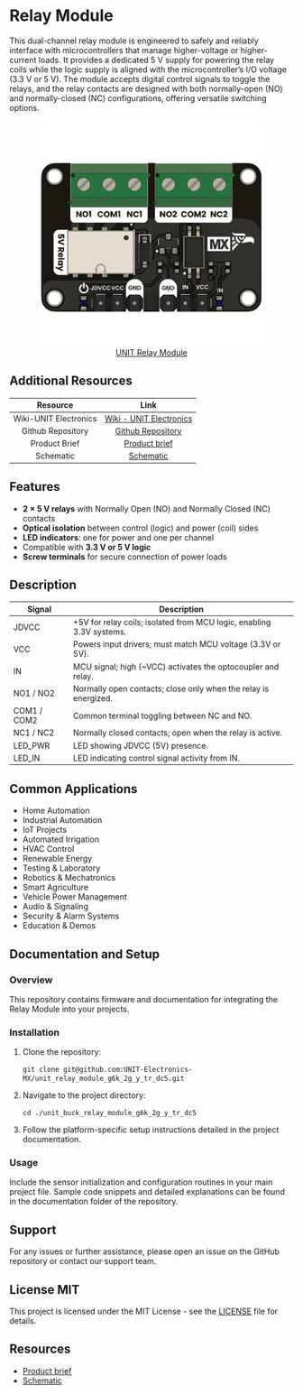 # Relay Module

This dual-channel relay module is engineered to safely and reliably interface with microcontrollers that manage higher-voltage or higher-current loads. It provides a dedicated 5 V supply for powering the relay coils while the logic supply is aligned with the microcontroller’s I/O voltage (3.3 V or 5 V). The module accepts digital control signals to toggle the relays, and the relay contacts are designed with both normally-open (NO) and normally-closed (NC) configurations, offering versatile switching options.

<div align="center">
    <a href="./unit_relay_module_g6k_2g_y_tr_dc5.pdf"><img src="hardware/resources/img/relay_module.png" width="400px"><br/> UNIT Relay Module</a>
</div>

## Additional Resources

<div align="center">

| Resource              | Link                                                                                                                        |
|:---------------------:|:---------------------------------------------------------------------------------------------------------------------------:|
| Wiki-UNIT Electronics | [Wiki - UNIT Electronics](https://unit-electronics-mx.github.io/wiki_uelectronics/docs/Modules/relay/)                      |
| Github Repository     | [Github Repository](https://github.com/UNIT-Electronics-MX/unit_relay_module_g6k_2g_y_tr_dc5)                               |
| Product Brief         | [Product brief](docs/unit_relay_module_g6k_2g_y_tr_dc5_product_brief.pdf)                                                   |
| Schematic             | [Schematic](hardware/unit_sch_v_0_0_1ue0082_modulo_rele_g6k_.pdf)                                                           |

</div>

## **Features**
- **2 × 5 V relays** with Normally Open (NO) and Normally Closed (NC) contacts  
- **Optical isolation** between control (logic) and power (coil) sides  
- **LED indicators**: one for power and one per channel  
- Compatible with **3.3 V or 5 V logic**  
- **Screw terminals** for secure connection of power loads    


## **Description** 

<div align="center">

| Signal         | Description                                                                  |
|----------------|------------------------------------------------------------------------------|
| JDVCC          | +5V for relay coils; isolated from MCU logic, enabling 3.3V systems.         |
| VCC            | Powers input drivers; must match MCU voltage (3.3V or 5V).                   |
| IN             | MCU signal; high (~VCC) activates the optocoupler and relay.                 |
| NO1 / NO2      | Normally open contacts; close only when the relay is energized.              |
| COM1 / COM2    | Common terminal toggling between NC and NO.                                |
| NC1 / NC2      | Normally closed contacts; open when the relay is active.                     |
| LED_PWR        | LED showing JDVCC (5V) presence.                                               |
| LED_IN         | LED indicating control signal activity from IN.                            |

</div>



## Common Applications

- Home Automation
- Industrial Automation
- IoT Projects
- Automated Irrigation
- HVAC Control
- Renewable Energy
- Testing & Laboratory
- Robotics & Mechatronics
- Smart Agriculture
- Vehicle Power Management
- Audio & Signaling
- Security & Alarm Systems
- Education & Demos

## Documentation and Setup

### Overview
This repository contains firmware and documentation for integrating the Relay Module into your projects.

### Installation
1. Clone the repository:
   ```
   git clone git@github.com:UNIT-Electronics-MX/unit_relay_module_g6k_2g_y_tr_dc5.git
   ```
2. Navigate to the project directory:
   ```
   cd ./unit_buck_relay_module_g6k_2g_y_tr_dc5
   ```
3. Follow the platform-specific setup instructions detailed in the project documentation.

### Usage
Include the sensor initialization and configuration routines in your main project file. Sample code snippets and detailed explanations can be found in the documentation folder of the repository.


## Support
For any issues or further assistance, please open an issue on the GitHub repository or contact our support team.


## License MIT
This project is licensed under the MIT License - see the [LICENSE](LICENSE) file for details.

## Resources
- [Product brief](docs/unit_relay_module_g6k_2g_y_tr_dc5_product_brief.pdf)
- [Schematic](hardware/unit_sch_v_0_0_1ue0082_modulo_rele_g6k_.pdf)



